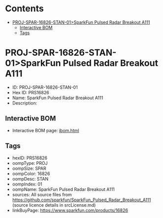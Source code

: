 



Contents
========

* [PROJ-SPAR-16826-STAN-01>SparkFun Pulsed Radar Breakout A111](#proj-spar-16826-stan-01sparkfun-pulsed-radar-breakout-a111)
	* [Interactive BOM](#interactive-bom)
	* [Tags](#tags)

# PROJ-SPAR-16826-STAN-01>SparkFun Pulsed Radar Breakout A111

- ID: PROJ-SPAR-16826-STAN-01
- Hex ID: PRS16826
- Name: SparkFun Pulsed Radar Breakout A111
- Description: 

## Interactive BOM

- Interactive BOM page: [ibom.html](kicad/bom/ibom.html)

## Tags

- hexID: PRS16826
- oompType: PROJ
- oompSize: SPAR
- oompColor: 16826
- oompDesc: STAN
- oompIndex: 01
- oompName: SparkFun Pulsed Radar Breakout A111
- sources: All source files from https://github.com/sparkfun/SparkFun_Pulsed_Radar_Breakout_A111 (source licence details in srcLicense.md)
- linkBuyPage: https://www.sparkfun.com/products/16826
